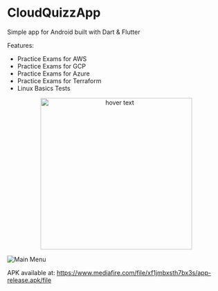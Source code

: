 # CloudQuizzApp

Simple app for Android built with Dart & Flutter

Features:
- Practice Exams for AWS
- Practice Exams for GCP
- Practice Exams for Azure
- Practice Exams for Terraform
- Linux Basics Tests

<p align="center">
  <img src="https://github.com/Alan-Rodz/CloudQuizApp/tree/main/showcase/index.jpg?raw=true" width="350" title="hover text">
</p>

![Main Menu](https://github.com/Alan-Rodz/CloudQuizApp/tree/main/showcase/index.jpg?raw=true)

APK available at: https://www.mediafire.com/file/xf1jmbxsth7bx3s/app-release.apk/file
